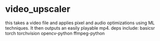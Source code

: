 # video_upscaler
this takes a video file and applies pixel and audio optimizations using ML techniques. It then outputs an easily playable mp4.
deps include: basicsr torch torchvision opencv-python ffmpeg-python
